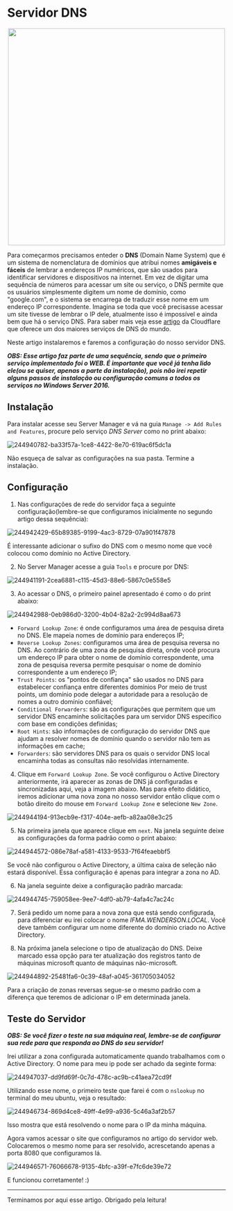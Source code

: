 # Servidor DNS

<div align="center">

<img src = https://github.com/wendersoon/WindowsServer/assets/104470835/5bb1e6ad-fa0c-41c6-898d-af9672b89854 width="500" />

</div>

  
Para começarmos precisamos enteder o **DNS** (Domain Name System) que é um sistema de nomenclatura de domínios que atribui nomes **amigáveis e fáceis** de lembrar a endereços IP numéricos, que são usados para identificar servidores e dispositivos na internet. Em vez de digitar uma sequência de números para acessar um site ou serviço, o DNS permite que os usuários simplesmente digitem um nome de domínio, como "google.com", e o sistema se encarrega de traduzir esse nome em um endereço IP correspondente. Imagina se toda que você precisasse acessar um site tivesse de lembrar o IP dele, atualmente isso é impossível e ainda bem que há o serviço DNS. Para saber mais veja esse [artigo](https://www.cloudflare.com/pt-br/learning/dns/what-is-dns/) da Cloudflare que oferece um dos maiores serviços de DNS do mundo.<br>

Neste artigo instalaremos e faremos a configuração do nosso servidor DNS.

***OBS: Esse artigo faz parte de uma sequência, sendo que o primeiro serviço implementado foi o WEB. É importante que você já tenha lido ele(ou se quiser, apenas a parte da instalação), pois não irei repetir alguns passos de instalação ou configuração comuns a todos os serviços no Windows Server 2016.***

## Instalação

Para instalar acesse seu Server Manager e vá na guia `Manage -> Add Rules and Features`, procure pelo serviço *DNS Server* como no print abaixo:

![244940782-ba33f57a-1ce8-4422-8e70-619ac6f5dc1a](https://github.com/wendersoon/WindowsServer/assets/104470835/9d2f9ac1-a6a7-47e3-92d7-6bb4f4e4e23f)


Não esqueça de salvar as configurações na sua pasta. Termine a instalação.

## Configuração

1. Nas configurações de rede do servidor faça a seguinte configuração(lembre-se que configuramos inicialmente no segundo artigo dessa sequência):

![244942429-65b89385-9199-4ac3-8729-07a901f47878](https://github.com/wendersoon/WindowsServer/assets/104470835/bc86d74e-8ad3-497c-9f8f-a92e5260f6ea)


É interessante adicionar o sufixo do DNS com o mesmo nome que você colocou como domínio no Active Directory. 

2. No Server Manager acesse a guia `Tools` e procure por DNS:

![244941191-2cea6881-c115-45d3-88e6-5867c0e558e5](https://github.com/wendersoon/WindowsServer/assets/104470835/a4b4692d-083a-4016-ba8c-6e5472a3be96)


3. Ao acessar o DNS, o primeiro painel apresentado é como o do print abaixo:

![244942988-0eb986d0-3200-4b04-82a2-2c994d8aa673](https://github.com/wendersoon/WindowsServer/assets/104470835/21578003-6d3e-4ca7-ae82-f662769fe047)


* `Forward Lookup Zone`: é onde configuramos uma área de pesquisa direta no DNS. Ele mapeia nomes de domínio para endereços IP;
* `Reverse Lookup Zones`: configuramos uma área de pesquisa reversa no DNS. Ao contrário de uma zona de pesquisa direta, onde você procura um endereço IP para obter o nome de domínio correspondente, uma zona de pesquisa reversa permite pesquisar o nome de domínio correspondente a um endereço IP;
* `Trust Points`: os "pontos de confiança" são usados no DNS para estabelecer confiança entre diferentes domínios Por meio de trust points, um domínio pode delegar a autoridade para a resolução de nomes a outro domínio confiável;
* `Conditional Forwarders`: são as configurações que permitem que um servidor DNS encaminhe solicitações para um servidor DNS específico com base em condições definidas; 
* `Root Hints`: são informações de configuração do servidor DNS que ajudam a resolver nomes de domínio quando o servidor não tem as informações em cache;
* `Forwarders`: são servidores DNS para os quais o servidor DNS local encaminha todas as consultas não resolvidas internamente. 

4. Clique em `Forward Lookup Zone`. Se você configurou o Active Directory anteriormente, irá aparecer as zonas de DNS já configuradas e sincronizadas aqui, veja a imagem abaixo. Mas para efeito didático, iremos adicionar uma nova zona no nosso servidor então clique com o botão direito do mouse em  `Forward Lookup Zone` e selecione `New Zone`.

![244944194-913ecb9e-f317-404e-aefb-a82aa08e3c25](https://github.com/wendersoon/WindowsServer/assets/104470835/b97bd8df-65af-4835-9a59-03297c2041a1)


5. Na primeira janela que aparece clique em `next`. Na janela seguinte deixe as configurações da forma padrão como o print abaixo: 

![244944572-086e78af-a581-4133-9533-7f64feaebbf5](https://github.com/wendersoon/WindowsServer/assets/104470835/47f0010a-626e-4bdc-b584-36d0f9475ea4)


Se você não configurou o Active Directory, a última caixa de seleção não estará disponível. Essa configuração é apenas para integrar a zona no AD.

6. Na janela seguinte deixe a configuração padrão marcada:

![244944745-759058ee-9ee7-4df0-ab79-4afa4c7ac24c](https://github.com/wendersoon/WindowsServer/assets/104470835/29969289-a0ce-409d-ad03-fb65f229e334)


7. Será pedido um nome para a nova zona que está sendo configurada, para diferenciar eu irei colocar o nome *IFMA.WENDERSON.LOCAL*. Você deve também configurar um nome diferente do domínio criado no Active Directory.

8. Na próxima janela selecione o tipo de atualização do DNS. Deixe marcado essa opção para ter atualização dos registros tanto de máquinas microsoft quanto de máquinas não-microsoft.

![244944892-25481fa6-0c39-48af-a045-361705034052](https://github.com/wendersoon/WindowsServer/assets/104470835/417272c7-484f-47d6-bc44-e045325aa5dc)


Para a criação de zonas reversas segue-se o mesmo padrão com a diferença que teremos de adicionar o IP em determinada janela.


## Teste do Servidor

***OBS: Se você fizer o teste na sua máquina real, lembre-se de configurar sua rede para que responda ao DNS do seu servidor!***

Irei utilizar a zona configurada automaticamente quando trabalhamos com o Active Directory. O nome para meu ip pode ser achado da seginte forma:

![244947037-dd9fd69f-0c7d-478c-ac9b-c41aea72cd9f](https://github.com/wendersoon/WindowsServer/assets/104470835/eb66c79e-f6b3-4bbf-9166-89634eac1dd7)


Utilizando esse nome, o primeiro teste que farei é com o `nslookup` no terminal do meu ubuntu, veja o resultado:

![244946734-869d4ce8-49ff-4e99-a936-5c46a3af2b57](https://github.com/wendersoon/WindowsServer/assets/104470835/d1743aa1-26cd-45e4-8b90-8cf1d417ca25)


Isso mostra que está resolvendo o nome para o IP da minha máquina.

Agora vamos acessar o site que configuramos no artigo do servidor web. Colocaremos o mesmo nome para ser resolvido, acrescetando apenas a porta 8080 que configuramos lá. 

![244946571-76066678-9135-4bfc-a39f-e7fc6de39e72](https://github.com/wendersoon/WindowsServer/assets/104470835/017000be-2657-46b6-8cb5-7917b4fe9580)


E funcionou corretamente! :)

---

Terminamos por aqui esse artigo. Obrigado pela leitura!




